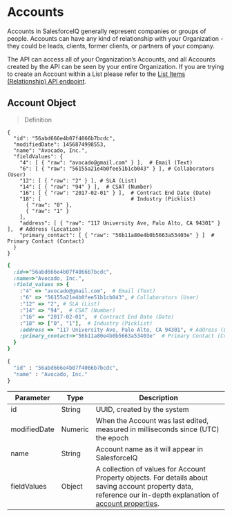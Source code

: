 # Accounts

Accounts in SalesforceIQ generally represent companies or groups of people. Accounts can have any kind of relationship with your Organization - they could be leads, clients, former clients, or partners of your company.

The API can access all of your Organization’s Accounts, and all Accounts created by the API can be seen by your entire Organization. If you are trying to create an Account within a List please refer to the [List Items (Relationship) API endpoint](#list-items).

## Account Object

> Definition

```shell
{
  "id": "56abd666e4b07f4066b7bcdc",
  "modifiedDate": 1456874998553,
  "name": "Avocado, Inc.",
  "fieldValues": {
    "4": [ { "raw": "avocado@gmail.com" } ],  # Email (Text)
    "6": [ { "raw": "56155a21e4b0fee51b1cb043" } ], # Collaborators (User)
    "12": [ { "raw": "2" } ], # SLA (List)
    "14": [ { "raw": "94" } ],  # CSAT (Number)
    "16": [ { "raw": "2017-02-01" } ],  # Contract End Date (Date)
    "18": [                             # Industry (Picklist)
      { "raw": "0" },
      { "raw": "1" }
    ],
    "address": [ { "raw": "117 University Ave, Palo Alto, CA 94301" } ],  # Address (Location)
    "primary_contact": [ { "raw": "56b11a80e4b0b5663a53403e" } ]  # Primary Contact (Contact)
  }
}
```

```ruby
{ 
  :id=>"56abd666e4b07f4066b7bcdc", 
  :name=>"Avocado, Inc.", 
  :field_values => {    
    :"4" => "avocado@gmail.com",  # Email (Text)
    :"6" => "56155a21e4b0fee51b1cb043", # Collaborators (User)
    :"12" => "2", # SLA (List)
    :"14" => "94",  # CSAT (Number)     
    :"16" => "2017-02-01",  # Contract End Date (Date)
    :"18" => ["0", "1"],  # Industry (Picklist)
    :address => "117 University Ave, Palo Alto, CA 94301", # Address (Location)
    :primary_contact=>"56b11a80e4b0b5663a53403e"  # Primary Contact (Contact)
  }
}
```

```python
{
  "id" : "56abd666e4b07f4066b7bcdc",
  "name" : "Avocado, Inc."
}
```

Parameter | Type | Description
--- | --- | ---
id | String | UUID, created by the system
modifiedDate | Numeric | When the Account was last edited, measured in milliseconds since (UTC) the epoch
name | String | Account name as it will appear in SalesforceIQ
fieldValues | Object | A collection of values for Account Property objects. For details about saving account property data, reference our in-depth explanation of [account properties](#account-properties).